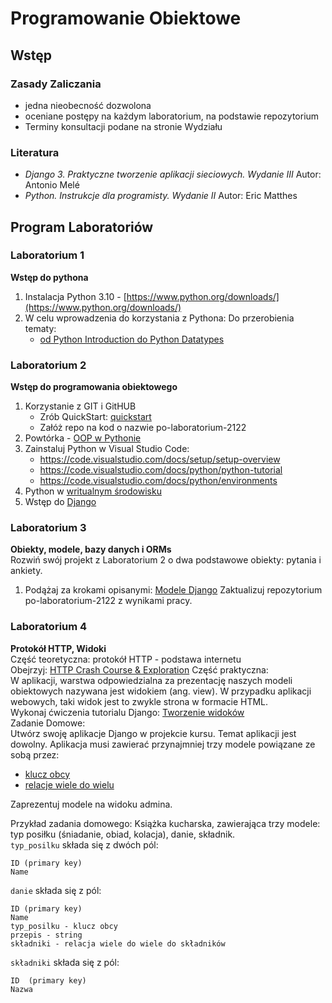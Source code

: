 # Programowanie Obiektowe
## Wstęp
### Zasady Zaliczania
- jedna nieobecność dozwolona
- oceniane postępy na każdym laboratorium, na podstawie repozytorium
- Terminy konsultacji podane na stronie Wydziału
### Literatura
- *Django 3. Praktyczne tworzenie aplikacji sieciowych. Wydanie III* Autor: Antonio Melé
- *Python. Instrukcje dla programisty. Wydanie II* Autor: Eric Matthes

## Program Laboratoriów
### Laboratorium 1
**Wstęp do pythona**
1. Instalacja Python 3.10 - [https://www.python.org/downloads/](https://www.python.org/downloads/)
2.  W celu wprowadzenia do korzystania z Pythona:
Do przerobienia tematy:
    - [od Python Introduction do Python Datatypes](
https://www.programiz.com/python-programming/first-program)

### Laboratorium 2
**Wstęp do programowania obiektowego**
1. Korzystanie z GIT i GitHUB
    - Zrób QuickStart: [quickstart](https://docs.github.com/en/get-started/quickstart)
    - Załóż repo na kod o nazwie po-laboratorium-2122
2. Powtórka - [OOP w Pythonie](https://www.programiz.com/python-programming/object-oriented-programming)
3. Zainstaluj Python w Visual Studio Code:     
   * https://code.visualstudio.com/docs/setup/setup-overview  
   * https://code.visualstudio.com/docs/python/python-tutorial
   * https://code.visualstudio.com/docs/python/environments     
4. Python w [writualnym środowisku](https://realpython.com/python-virtual-environments-a-primer/)
5. Wstęp do [Django](https://docs.djangoproject.com/en/4.0/intro/tutorial01/)

### Laboratorium 3
**Obiekty, modele, bazy danych i ORMs**  
Rozwiń swój projekt z Laboratorium 2 o dwa podstawowe obiekty: pytania i ankiety.  
1. Podążaj za krokami opisanymi: [Modele Django](https://docs.djangoproject.com/en/4.0/intro/tutorial02/)
Zaktualizuj repozytorium po-laboratorium-2122 z wynikami pracy.  


### Laboratorium 4
**Protokół HTTP, Widoki**  
Część teoretyczna: protokół HTTP - podstawa internetu  
Obejrzyj: [HTTP Crash Course & Exploration](https://www.youtube.com/watch?v=iYM2zFP3Zn0&ab_channel=TraversyMedia)
Część praktyczna:  
W aplikacji, warstwa odpowiedzialna za prezentację naszych modeli obiektowych nazywana jest widokiem (ang. view).
W przypadku aplikacji webowych, taki widok jest to zwykle strona w formacie HTML.  
Wykonaj ćwiczenia tutorialu Django: [Tworzenie widoków](https://docs.djangoproject.com/en/4.0/intro/tutorial03/)  
Zadanie Domowe:  
Utwórz swoję aplikacje Django w projekcie kursu. Temat aplikacji jest dowolny. Aplikacja musi zawierać przynajmniej trzy modele powiązane ze sobą przez:  
* [klucz obcy](https://docs.djangoproject.com/en/4.0/ref/models/fields/#foreignkey)
* [relacje wiele do wielu](https://docs.djangoproject.com/en/4.0/ref/models/fields/#manytomanyfield) 
   
Zaprezentuj modele na widoku admina.

Przykład zadania domowego:
Książka kucharska, zawierająca trzy modele: typ posiłku (śniadanie, obiad, kolacja), danie, składnik.  
`typ_posilku` składa się z dwóch pól:
```
ID (primary key)
Name 
```

`danie` składa się z pól:
```
ID (primary key)
Name
typ_posilku - klucz obcy
przepis - string
składniki - relacja wiele do wiele do składników
```

`składniki` składa się z pól:
```
ID  (primary key)
Nazwa
```

